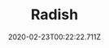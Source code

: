 ---
templateKey: blog-post
featuredpost: false
date: 2020-02-23T00:22:22.711Z
title: Radish
description: A crisp and refreshing root vegetable with hints of pepper when eaten raw
type: vegetable
sellPrice: 90
energy: 45
health: 20
featuredimage: /img/Radish.png
tags:
  - summer
  - edible
  - vegetable
  - Radish Salad
  - Red Plate
  - pickles
---